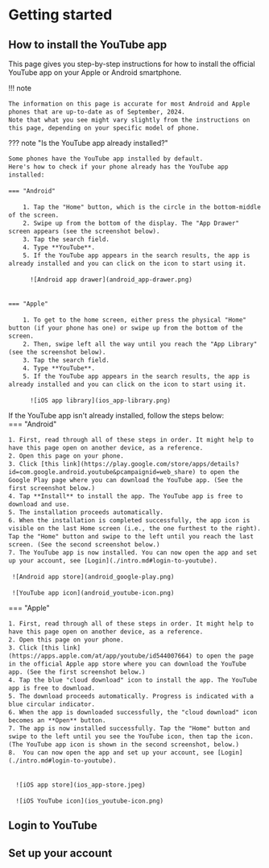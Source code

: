 # Getting started

## How to install the YouTube app

This page gives you step-by-step instructions for how to install the official YouTube app on your Apple or Android smartphone.

!!! note

    The information on this page is accurate for most Android and Apple phones that are up-to-date as of September, 2024. 
    Note that what you see might vary slightly from the instructions on this page, depending on your specific model of phone. 

??? note "Is the YouTube app already installed?"

    Some phones have the YouTube app installed by default. 
    Here's how to check if your phone already has the YouTube app installed:

    === "Android"
  
        1. Tap the "Home" button, which is the circle in the bottom-middle of the screen. 
        2. Swipe up from the bottom of the display. The "App Drawer" screen appears (see the screenshot below).
        3. Tap the search field.
        4. Type **YouTube**.
        5. If the YouTube app appears in the search results, the app is already installed and you can click on the icon to start using it.

          ![Android app drawer](android_app-drawer.png) 


    === "Apple"
  
        1. To get to the home screen, either press the physical "Home" button (if your phone has one) or swipe up from the bottom of the screen. 
        2. Then, swipe left all the way until you reach the "App Library" (see the screenshot below).    
        3. Tap the search field. 
        4. Type **YouTube**.
        5. If the YouTube app appears in the search results, the app is already installed and you can click on the icon to start using it.

          ![iOS app library](ios_app-library.png)

If the YouTube app isn't already installed, follow the steps below:       
=== "Android"
    
    1. First, read through all of these steps in order. It might help to have this page open on another device, as a reference. 
    2. Open this page on your phone.
    3. Click [this link](https://play.google.com/store/apps/details?id=com.google.android.youtube&pcampaignid=web_share) to open the Google Play page where you can download the YouTube app. (See the first screenshot below.) 
    4. Tap **Install** to install the app. The YouTube app is free to download and use. 
    5. The installation proceeds automatically.
    6. When the installation is completed successfully, the app icon is visible on the last Home screen (i.e., the one furthest to the right). Tap the "Home" button and swipe to the left until you reach the last screen. (See the second screenshot below.)
    7. The YouTube app is now installed. You can now open the app and set up your account, see [Login](./intro.md#login-to-youtube).
 
     ![Android app store](android_google-play.png) 

     ![YouTube app icon](android_youtube-icon.png) 


=== "Apple"
    
    1. First, read through all of these steps in order. It might help to have this page open on another device, as a reference. 
    2. Open this page on your phone. 
    3. Click [this link](https://apps.apple.com/at/app/youtube/id544007664) to open the page in the official Apple app store where you can download the YouTube app. (See the first screenshot below.)
    4. Tap the blue "cloud download" icon to install the app. The YouTube app is free to download. 
    5. The download proceeds automatically. Progress is indicated with a blue circular indicator.
    6. When the app is downloaded successfully, the "cloud download" icon becomes an **Open** button. 
    7. The app is now installed successfully. Tap the "Home" button and swipe to the left until you see the YouTube icon, then tap the icon. (The YouTube app icon is shown in the second screenshot, below.)
    8.  You can now open the app and set up your account, see [Login](./intro.md#login-to-youtube).
 

      ![iOS app store](ios_app-store.jpeg) 
   
      ![iOS YouTube icon](ios_youtube-icon.png) 

## Login to YouTube

## Set up your account